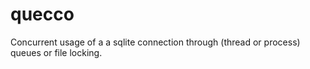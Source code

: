 quecco
================

Concurrent usage of a a sqlite connection through (thread or process) queues or file locking.
